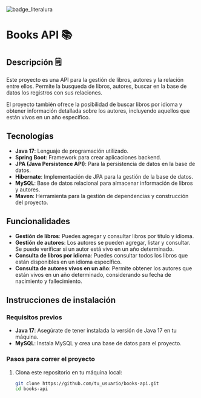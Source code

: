 ![badge_literalura](https://github.com/user-attachments/assets/21ae4059-3f85-4dff-b6a0-2fb2309c541a)


# Books API 📚

## Descripción 🗒

Este proyecto es una API para la gestión de libros, autores y la relación entre ellos. Permite la busqueda de libros, autores, buscar en la base de datos los registros con sus relaciones.

El proyecto también ofrece la posibilidad de buscar libros por idioma y obtener información detallada sobre los autores, incluyendo aquellos que están vivos en un año específico.

## Tecnologías

- **Java 17**: Lenguaje de programación utilizado.
- **Spring Boot**: Framework para crear aplicaciones backend.
- **JPA (Java Persistence API)**: Para la persistencia de datos en la base de datos.
- **Hibernate**: Implementación de JPA para la gestión de la base de datos.
- **MySQL**: Base de datos relacional para almacenar información de libros y autores.
- **Maven**: Herramienta para la gestión de dependencias y construcción del proyecto.

## Funcionalidades

- **Gestión de libros**: Puedes agregar y consultar libros por título y idioma.
- **Gestión de autores**: Los autores se pueden agregar, listar y consultar. Se puede verificar si un autor está vivo en un año determinado.
- **Consulta de libros por idioma**: Puedes consultar todos los libros que están disponibles en un idioma específico.
- **Consulta de autores vivos en un año**: Permite obtener los autores que están vivos en un año determinado, considerando su fecha de nacimiento y fallecimiento.

## Instrucciones de instalación

### Requisitos previos

- **Java 17**: Asegúrate de tener instalada la versión de Java 17 en tu máquina.
- **MySQL**: Instala MySQL y crea una base de datos para el proyecto.

### Pasos para correr el proyecto

1. Clona este repositorio en tu máquina local:

   ```bash
   git clone https://github.com/tu_usuario/books-api.git
   cd books-api
